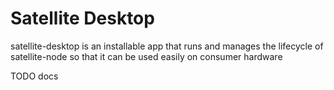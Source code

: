 # Satellite Desktop

satellite-desktop is an installable app that runs and manages the lifecycle of satellite-node so that it can be used easily on consumer hardware

TODO docs
